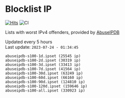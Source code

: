 # Blocklist IP

[![Hits](https://hits.seeyoufarm.com/api/count/incr/badge.svg?url=https%3A%2F%2Fgithub.com%2Fborestad%2Fblocklist-ip%2F&count_bg=%2379C83D&title_bg=%23555555&icon=&icon_color=%23E7E7E7&title=hits&edge_flat=false)](https://hits.seeyoufarm.com)  ![CI](https://img.shields.io/github/workflow/status/borestad/blocklist-ip/CI?style=flat-square)

Lists with worst IPv4 offenders, provided by [AbuseIPDB](https://www.abuseipdb.com/)

<!-- FOOTER-PLACEHOLDER -->
Updated every 5 hours<br>
Last update: `2023-07-24 - 01:34:45`
```
abuseipdb-s100-1d.ipset (25545 ip)
abuseipdb-s100-2d.ipset (30319 ip)
abuseipdb-s100-3d.ipset (33413 ip)
abuseipdb-s100-7d.ipset (41564 ip)
abuseipdb-s100-30d.ipset (63249 ip)
abuseipdb-s100-60d.ipset (66160 ip)
abuseipdb-s100-90d.ipset (124810 ip)
abuseipdb-s100-120d.ipset (159646 ip)
abuseipdb-s100-all.ipset (330923 ip)
```
